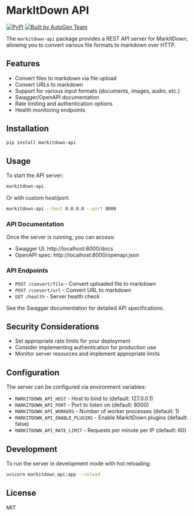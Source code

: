 # MarkItDown API

[![PyPI](https://img.shields.io/pypi/v/markitdown-api.svg)](https://pypi.org/project/markitdown-api/)
[![Built by AutoGen Team](https://img.shields.io/badge/Built%20by-AutoGen%20Team-blue)](https://github.com/microsoft/autogen)

The `markitdown-api` package provides a REST API server for MarkItDown, allowing you to convert various file formats to markdown over HTTP.

## Features

- Convert files to markdown via file upload
- Convert URLs to markdown
- Support for various input formats (documents, images, audio, etc.)
- Swagger/OpenAPI documentation
- Rate limiting and authentication options
- Health monitoring endpoints

## Installation

```bash
pip install markitdown-api
```

## Usage

To start the API server:

```bash
markitdown-api
```

Or with custom host/port:

```bash
markitdown-api --host 0.0.0.0 --port 8000
```

### API Documentation

Once the server is running, you can access:

- Swagger UI: http://localhost:8000/docs
- OpenAPI spec: http://localhost:8000/openapi.json

### API Endpoints

- `POST /convert/file` - Convert uploaded file to markdown
- `POST /convert/url` - Convert URL to markdown
- `GET /health` - Server health check

See the Swagger documentation for detailed API specifications.

## Security Considerations

- Set appropriate rate limits for your deployment
- Consider implementing authentication for production use
- Monitor server resources and implement appropriate limits

## Configuration

The server can be configured via environment variables:

- `MARKITDOWN_API_HOST` - Host to bind to (default: 127.0.0.1)
- `MARKITDOWN_API_PORT` - Port to listen on (default: 8000)
- `MARKITDOWN_API_WORKERS` - Number of worker processes (default: 1)
- `MARKITDOWN_API_ENABLE_PLUGINS` - Enable MarkItDown plugins (default: false)
- `MARKITDOWN_API_RATE_LIMIT` - Requests per minute per IP (default: 60)

## Development

To run the server in development mode with hot reloading:

```bash
uvicorn markitdown_api:app --reload
```

## License

MIT